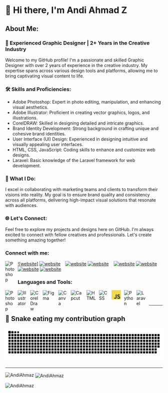 # 👋 Hi there, I'm Andi Ahmad Z 
## About Me:
### 🎨 Experienced Graphic Designer | 2+ Years in the Creative Industry
Welcome to my GitHub profile! I'm a passionate and skilled Graphic Designer with over 2 years of experience in the creative industry. My expertise spans across various design tools and platforms, allowing me to bring captivating visual content to life.

### 🛠️ Skills and Proficiencies:
- Adobe Photoshop: Expert in photo editing, manipulation, and enhancing visual aesthetics.
- Adobe Illustrator: Proficient in creating vector graphics, logos, and illustrations.
- CorelDRAW: Skilled in designing detailed and intricate graphics.
- Brand Identity Development: Strong background in crafting unique and cohesive brand identities.
- User Interface (UI) Design: Experienced in designing intuitive and visually appealing user interfaces.
- HTML, CSS, JavaScript: Coding skills to enhance and customize web designs.
- Laravel: Basic knowledge of the Laravel framework for web development.

### 🌟 What I Do:
I excel in collaborating with marketing teams and clients to transform their visions into reality. My goal is to ensure brand quality and consistency across all platforms, delivering high-impact visual solutions that resonate with audiences.

### 🌐 Let's Connect:
Feel free to explore my projects and designs here on GitHub. I'm always excited to connect with fellow creatives and professionals. Let's create something amazing together!
### Connect with me:

[![website]<img align="left" alt="Photoshop" width="30px" src="[https://upload.wikimedia.org/wikipedia/commons/a/af/Adobe_Photoshop_CC_icon.svg](https://www.svgrepo.com/show/13671/youtube.svg)" style="padding-right:10px;">](https://www.youtube.com/@marvelaesthetic#gh-light-mode-only)
[![website](./img/youtube-dark.svg)](https://www.youtube.com/@marvelaesthetic#gh-dark-mode-only)
&nbsp;&nbsp;
[![website](./img/twitter-light.svg)](https://x.com/andy_parawali#gh-light-mode-only)
[![website](./img/twitter-dark.svg)](https://x.com/andy_parawali#gh-dark-mode-only)
&nbsp;&nbsp;
[![website](./img/linkedin-light.svg)](https://www.linkedin.com/in/andiahmadz/#gh-light-mode-only)
[![website](./img/linkedin-dark.svg)](https://www.linkedin.com/in/andiahmadz/z#gh-dark-mode-only)
&nbsp;&nbsp;
[![website](./img/instagram-light.svg)](https://www.instagram.com/andy_parawali#gh-light-mode-only)
[![website](./img/instagram-dark.svg)](https://www.instagram.com/andy_parawali#gh-dark-mode-only)



[webdev]: https://github.com/AndiAhmaz

### Languages and Tools:

[<img align="left" alt="Photoshop" width="30px" src="https://upload.wikimedia.org/wikipedia/commons/a/af/Adobe_Photoshop_CC_icon.svg" style="padding-right:10px;" />][webdev]
[<img align="left" alt="Illustrator" width="30px" src="https://upload.wikimedia.org/wikipedia/commons/f/fb/Adobe_Illustrator_CC_icon.svg" style="padding-right:10px;" />][webdev]
[<img align="left" alt="CorelDraw" width="30px" src="https://upload.wikimedia.org/wikipedia/commons/f/f1/CorelDraw_Logo.png" style="padding-right:10px;" />][webdev]
[<img align="left" alt="Figma" width="40px" src="https://upload.wikimedia.org/wikipedia/commons/a/ad/Figma-1-logo.png" style="padding-right:10px;" />][webdev]
[<img align="left" alt="Canva" width="30px" src="https://upload.wikimedia.org/wikipedia/commons/0/08/Canva_icon_2021.svg" style="padding-right:10px;" />][webdev]
[<img align="left" alt="Capcut" width="40px" src="https://upload.wikimedia.org/wikipedia/commons/a/a0/Capcut-logo.svg" style="padding-right:10px;" />][webdev]
[<img align="left" alt="HTML" width="30px" src="https://upload.wikimedia.org/wikipedia/commons/3/38/HTML5_Badge.svg" style="padding-right:10px;" />][webdev]
[<img align="left" alt="CSS" width="30px" src="https://upload.wikimedia.org/wikipedia/commons/6/62/CSS3_logo.svg" style="padding-right:10px;" />][webdev]
[<img align="left" alt="Java Script" width="30px" src="https://raw.githubusercontent.com/github/explore/80688e429a7d4ef2fca1e82350fe8e3517d3494d/topics/javascript/javascript.png" style="padding-right:10px;" />][webdev]
[<img align="left" alt="Python" width="30px" src="https://upload.wikimedia.org/wikipedia/commons/thumb/c/c3/Python-logo-notext.svg/110px-Python-logo-notext.svg.png?20100317150552" style="padding-right:10px;" />][webdev]
[<img align="left" alt="Laravel" width="30px" src="https://upload.wikimedia.org/wikipedia/commons/9/9a/Laravel.svg" style="padding-right:10px;" />][webdev]

<br />
<br />


---



## 🐍 Snake eating my contribution graph
![GitHub Main](https://github.com/AndiAhmaz/workflows/blob/output/github-contribution-grid-snake.svg)


---


<p><img align="left" src="https://github-readme-stats.vercel.app/api/top-langs?username=AndiAhmaz&show_icons=true&locale=en&layout=compact" alt="AndiAhmaz" /></p>

<p>&nbsp;<img align="center" src="https://github-readme-stats.vercel.app/api?username=AndiAhmaz&show_icons=true&locale=en" alt="AndiAhmaz" /></p>

<p><img align="center" src="https://github-readme-streak-stats.herokuapp.com/?user=AndiAhmaz&" alt="AndiAhmaz" /></p>


